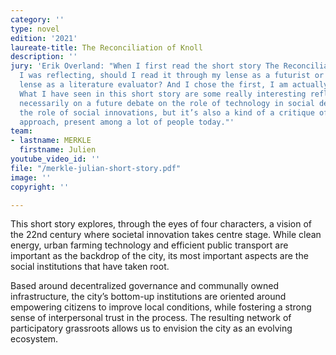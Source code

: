 ```yaml
---
category: ''
type: novel
edition: '2021'
laureate-title: The Reconciliation of Knoll
description: ''
jury: 'Erik Overland: "When I first read the short story The Reconciliation of Knoll,
  I was reflecting, should I read it through my lense as a futurist or through my
  lense as a literature evaluator? And I chose the first, I am actually a futurist.
  What I have seen in this short story are some really interesting reflections not
  necessarily on a future debate on the role of technology in social development and
  the role of social innovations, but it’s also a kind of a critique of a “techno-optimistic”
  approach, present among a lot of people today."'
team:
- lastname: MERKLE
  firstname: Julien
youtube_video_id: ''
file: "/merkle-julian-short-story.pdf"
image: ''
copyright: ''

---
```

This short story explores, through the eyes of four characters, a vision of the 22nd century where societal innovation takes centre stage. While clean energy, urban farming technology and efficient public transport are important as the backdrop of the city, its most important aspects are the social institutions that have taken root. 

Based around decentralized governance and communally owned infrastructure, the city’s bottom-up institutions are oriented around empowering citizens to improve local conditions, while fostering a strong sense of interpersonal trust in the process. The resulting network of participatory grassroots allows us to envision the city as an evolving ecosystem.